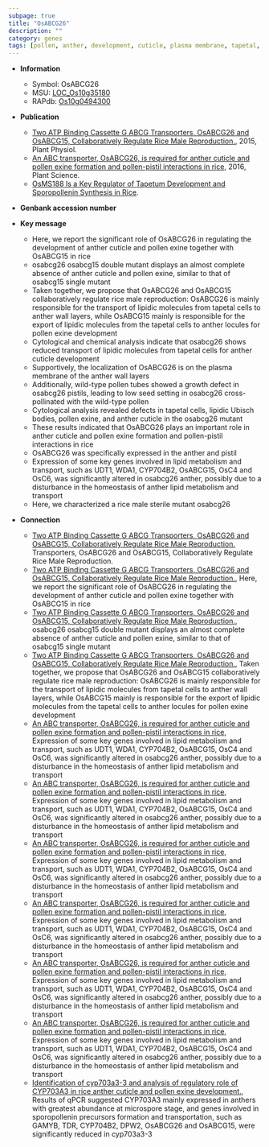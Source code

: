```yaml
---
subpage: true
title: "OsABCG26"
description: ""
category: genes
tags: [pollen, anther, development, cuticle, plasma membrane, tapetal, growth, seed, homeostasis, sterile, pollen exine formation]
---
```


* **Information**  
    + Symbol: OsABCG26  
    + MSU: [LOC_Os10g35180](http://rice.plantbiology.msu.edu/cgi-bin/ORF_infopage.cgi?orf=LOC_Os10g35180)  
    + RAPdb: [Os10g0494300](http://rapdb.dna.affrc.go.jp/viewer/gbrowse_details/irgsp1?name=Os10g0494300)  

* **Publication**  
    + [Two ATP Binding Cassette G ABCG Transporters, OsABCG26 and OsABCG15, Collaboratively Regulate Rice Male Reproduction.](http://www.ncbi.nlm.nih.gov/pubmed?term=Two+ATP+Binding+Cassette+G+ABCG+Transporters,+OsABCG26+and+OsABCG15,+Collaboratively+Regulate+Rice+Male+Reproduction.%5BTitle%5D), 2015, Plant Physiol.
    + [An ABC transporter, OsABCG26, is required for anther cuticle and pollen exine formation and pollen-pistil interactions in rice](http://www.ncbi.nlm.nih.gov/pubmed?term=An+ABC+transporter,+OsABCG26,+is+required+for+anther+cuticle+and+pollen+exine+formation+and+pollen-pistil+interactions+in+rice%5BTitle%5D), 2016, Plant Science.
    + [OsMS188 Is a Key Regulator of Tapetum Development and Sporopollenin Synthesis in Rice](N+Y).

* **Genbank accession number**  

* **Key message**  
    + Here, we report the significant role of OsABCG26 in regulating the development of anther cuticle and pollen exine together with OsABCG15 in rice
    + osabcg26 osabcg15 double mutant displays an almost complete absence of anther cuticle and pollen exine, similar to that of osabcg15 single mutant
    + Taken together, we propose that OsABCG26 and OsABCG15 collaboratively regulate rice male reproduction: OsABCG26 is mainly responsible for the transport of lipidic molecules from tapetal cells to anther wall layers, while OsABCG15 mainly is responsible for the export of lipidic molecules from the tapetal cells to anther locules for pollen exine development
    + Cytological and chemical analysis indicate that osabcg26 shows reduced transport of lipidic molecules from tapetal cells for anther cuticle development
    + Supportively, the localization of OsABCG26 is on the plasma membrane of the anther wall layers
    + Additionally, wild-type pollen tubes showed a growth defect in osabcg26 pistils, leading to low seed setting in osabcg26 cross-pollinated with the wild-type pollen
    + Cytological analysis revealed defects in tapetal cells, lipidic Ubisch bodies, pollen exine, and anther cuticle in the osabcg26 mutant
    + These results indicated that OsABCG26 plays an important role in anther cuticle and pollen exine formation and pollen-pistil interactions in rice
    + OsABCG26 was specifically expressed in the anther and pistil
    + Expression of some key genes involved in lipid metabolism and transport, such as UDT1, WDA1, CYP704B2, OsABCG15, OsC4 and OsC6, was significantly altered in osabcg26 anther, possibly due to a disturbance in the homeostasis of anther lipid metabolism and transport
    + Here, we characterized a rice male sterile mutant osabcg26

* **Connection**  
    + [Two ATP Binding Cassette G ABCG Transporters, OsABCG26 and OsABCG15, Collaboratively Regulate Rice Male Reproduction.](ABCG) Transporters, OsABCG26 and OsABCG15, Collaboratively Regulate Rice Male Reproduction.
    + [Two ATP Binding Cassette G ABCG Transporters, OsABCG26 and OsABCG15, Collaboratively Regulate Rice Male Reproduction.](http://www.ncbi.nlm.nih.gov/pubmed?term=Two+ATP+Binding+Cassette+G+ABCG+Transporters,+OsABCG26+and+OsABCG15,+Collaboratively+Regulate+Rice+Male+Reproduction.%5BTitle%5D), Here, we report the significant role of OsABCG26 in regulating the development of anther cuticle and pollen exine together with OsABCG15 in rice
    + [Two ATP Binding Cassette G ABCG Transporters, OsABCG26 and OsABCG15, Collaboratively Regulate Rice Male Reproduction.](http://www.ncbi.nlm.nih.gov/pubmed?term=Two+ATP+Binding+Cassette+G+ABCG+Transporters,+OsABCG26+and+OsABCG15,+Collaboratively+Regulate+Rice+Male+Reproduction.%5BTitle%5D), osabcg26 osabcg15 double mutant displays an almost complete absence of anther cuticle and pollen exine, similar to that of osabcg15 single mutant
    + [Two ATP Binding Cassette G ABCG Transporters, OsABCG26 and OsABCG15, Collaboratively Regulate Rice Male Reproduction.](http://www.ncbi.nlm.nih.gov/pubmed?term=Two+ATP+Binding+Cassette+G+ABCG+Transporters,+OsABCG26+and+OsABCG15,+Collaboratively+Regulate+Rice+Male+Reproduction.%5BTitle%5D), Taken together, we propose that OsABCG26 and OsABCG15 collaboratively regulate rice male reproduction: OsABCG26 is mainly responsible for the transport of lipidic molecules from tapetal cells to anther wall layers, while OsABCG15 mainly is responsible for the export of lipidic molecules from the tapetal cells to anther locules for pollen exine development
    + [An ABC transporter, OsABCG26, is required for anther cuticle and pollen exine formation and pollen-pistil interactions in rice](http://www.ncbi.nlm.nih.gov/pubmed?term=An+ABC+transporter,+OsABCG26,+is+required+for+anther+cuticle+and+pollen+exine+formation+and+pollen-pistil+interactions+in+rice%5BTitle%5D), Expression of some key genes involved in lipid metabolism and transport, such as UDT1, WDA1, CYP704B2, OsABCG15, OsC4 and OsC6, was significantly altered in osabcg26 anther, possibly due to a disturbance in the homeostasis of anther lipid metabolism and transport
    + [An ABC transporter, OsABCG26, is required for anther cuticle and pollen exine formation and pollen-pistil interactions in rice](http://www.ncbi.nlm.nih.gov/pubmed?term=An+ABC+transporter,+OsABCG26,+is+required+for+anther+cuticle+and+pollen+exine+formation+and+pollen-pistil+interactions+in+rice%5BTitle%5D), Expression of some key genes involved in lipid metabolism and transport, such as UDT1, WDA1, CYP704B2, OsABCG15, OsC4 and OsC6, was significantly altered in osabcg26 anther, possibly due to a disturbance in the homeostasis of anther lipid metabolism and transport
    + [An ABC transporter, OsABCG26, is required for anther cuticle and pollen exine formation and pollen-pistil interactions in rice](http://www.ncbi.nlm.nih.gov/pubmed?term=An+ABC+transporter,+OsABCG26,+is+required+for+anther+cuticle+and+pollen+exine+formation+and+pollen-pistil+interactions+in+rice%5BTitle%5D), Expression of some key genes involved in lipid metabolism and transport, such as UDT1, WDA1, CYP704B2, OsABCG15, OsC4 and OsC6, was significantly altered in osabcg26 anther, possibly due to a disturbance in the homeostasis of anther lipid metabolism and transport
    + [An ABC transporter, OsABCG26, is required for anther cuticle and pollen exine formation and pollen-pistil interactions in rice](http://www.ncbi.nlm.nih.gov/pubmed?term=An+ABC+transporter,+OsABCG26,+is+required+for+anther+cuticle+and+pollen+exine+formation+and+pollen-pistil+interactions+in+rice%5BTitle%5D), Expression of some key genes involved in lipid metabolism and transport, such as UDT1, WDA1, CYP704B2, OsABCG15, OsC4 and OsC6, was significantly altered in osabcg26 anther, possibly due to a disturbance in the homeostasis of anther lipid metabolism and transport
    + [An ABC transporter, OsABCG26, is required for anther cuticle and pollen exine formation and pollen-pistil interactions in rice](http://www.ncbi.nlm.nih.gov/pubmed?term=An+ABC+transporter,+OsABCG26,+is+required+for+anther+cuticle+and+pollen+exine+formation+and+pollen-pistil+interactions+in+rice%5BTitle%5D), Expression of some key genes involved in lipid metabolism and transport, such as UDT1, WDA1, CYP704B2, OsABCG15, OsC4 and OsC6, was significantly altered in osabcg26 anther, possibly due to a disturbance in the homeostasis of anther lipid metabolism and transport
    + [An ABC transporter, OsABCG26, is required for anther cuticle and pollen exine formation and pollen-pistil interactions in rice](http://www.ncbi.nlm.nih.gov/pubmed?term=An+ABC+transporter,+OsABCG26,+is+required+for+anther+cuticle+and+pollen+exine+formation+and+pollen-pistil+interactions+in+rice%5BTitle%5D), Expression of some key genes involved in lipid metabolism and transport, such as UDT1, WDA1, CYP704B2, OsABCG15, OsC4 and OsC6, was significantly altered in osabcg26 anther, possibly due to a disturbance in the homeostasis of anther lipid metabolism and transport
    + [Identification of cyp703a3-3 and analysis of regulatory role of CYP703A3 in rice anther cuticle and pollen exine development.](http://www.ncbi.nlm.nih.gov/pubmed?term=Identification+of+cyp703a3-3+and+analysis+of+regulatory+role+of+CYP703A3+in+rice+anther+cuticle+and+pollen+exine+development.%5BTitle%5D),  Results of qPCR suggested CYP703A3 mainly expressed in anthers with greatest abundance at microspore stage, and genes involved in sporopollenin precursors formation and transportation, such as GAMYB, TDR, CYP704B2, DPW2, OsABCG26 and OsABCG15, were significantly reduced in cyp703a3-3




